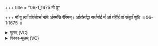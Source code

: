 +++
title = "06-1_1675 मो षु"

+++
मो꣡ षु त्वा꣢꣯ वा꣣घ꣡त꣢श्च꣣ ना꣢उे अ꣣स्म꣡न्नि री꣢꣯रमन्। आ꣣रा꣡त्ता꣢द्वा सध꣣मा꣡दं꣢ न꣣ आ꣡ ग꣢ही꣣ह꣢ वा꣣ स꣡न्नुप꣢꣯ श्रुधि ॥ 06-1:1675 ॥

<details><summary>मूलम् (VC)</summary>

मो꣡ षु त्वा꣢꣯ वा꣣घ꣡त꣢श्च꣣ ना꣢꣫रे अ꣣स्म꣡न्नि री꣢꣯रमन् । आ꣣रा꣡त्ता꣢द्वा सध꣣मा꣡दं꣢ न꣣ आ꣡ ग꣢ही꣣ह꣢ वा꣣ स꣡न्नु꣢꣯प श्रुधि ॥१६७५॥
</details>

<details><summary>विस्वर-मूलम् (VC)</summary>

मो षु त्वा वाघतश्च नारे अस्मन्नि रीरमन् । आरात्ताद्वा सधमादं न आ गहीह वा सन्नुप श्रुधि ॥१६७५॥
</details>